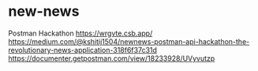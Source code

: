 # new-news
Postman Hackathon
https://wrgvte.csb.app/
https://medium.com/@kshitij1504/newnews-postman-api-hackathon-the-revolutionary-news-application-318f6f37c31d
https://documenter.getpostman.com/view/18233928/UVyvutzp
